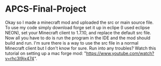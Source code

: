 # APCS-Final-Project

Okay so I made a minecraft mod and uploaded the src or main source file. 
To use my code simply download forge set it up in eclipe (I used eclipse NEON), set your Minecraft client to 1.7.10,
and replace the default src file. Now all you have to do is run the program in the IDE and 
the mod should build and run. I'm sure there is a way to use the src file in a normal Minecraft client but I don't know for sure.
Run into any troubles? Watch this tutorial on setting up a mac forge mod: "https://www.youtube.com/watch?v=rhc3I9jx474". 
